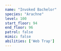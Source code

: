 ```yaml
---
name: "Invoked Bachelor"
species: "Arachne"
level: 100
start_floor: 94
end_floor: 96
patrol: false
mimic: false
abilities: ['Web Trap']
---
```

